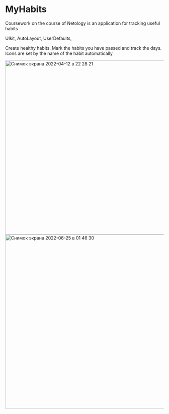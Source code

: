 # MyHabits
Сoursework on the course of Netology is an application for tracking useful habits

UIkit,
AutoLayout,
UserDefaults,

Create healthy habits.
Mark the habits you have passed and track the days.
Icons are set by the name of the habit automatically

<img width="554" alt="Снимок экрана 2022-04-12 в 22 28 21" src="https://user-images.githubusercontent.com/86856116/163038923-1a3d33a5-73a6-436a-8da5-629eaba8ca70.png">
<img width="554" alt="Снимок экрана 2022-06-25 в 01 46 30" src="https://user-images.githubusercontent.com/86856116/175720002-406c3852-7fed-4f09-b5ca-68778f8b9904.png">

